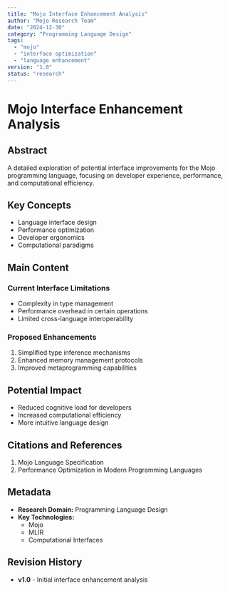 ```yaml
---
title: "Mojo Interface Enhancement Analysis"
author: "Mojo Research Team"
date: "2024-12-30"
category: "Programming Language Design"
tags:
  - "mojo"
  - "interface optimization"
  - "language enhancement"
version: "1.0"
status: "research"
---
```


# Mojo Interface Enhancement Analysis

## Abstract

A detailed exploration of potential interface improvements for the Mojo programming language, focusing on developer experience, performance, and computational efficiency.

## Key Concepts

- Language interface design
- Performance optimization
- Developer ergonomics
- Computational paradigms

## Main Content

### Current Interface Limitations

- Complexity in type management
- Performance overhead in certain operations
- Limited cross-language interoperability

### Proposed Enhancements

1. Simplified type inference mechanisms
2. Enhanced memory management protocols
3. Improved metaprogramming capabilities

## Potential Impact

- Reduced cognitive load for developers
- Increased computational efficiency
- More intuitive language design

## Citations and References

1. Mojo Language Specification
2. Performance Optimization in Modern Programming Languages

## Metadata

- **Research Domain:** Programming Language Design
- **Key Technologies:**
  - Mojo
  - MLIR
  - Computational Interfaces

## Revision History

- **v1.0** - Initial interface enhancement analysis